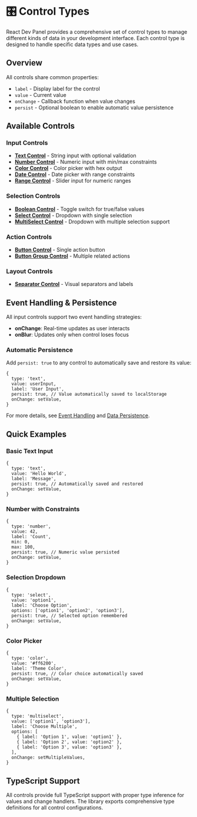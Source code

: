 # 🎛️ Control Types

React Dev Panel provides a comprehensive set of control types to manage different kinds of data in your development interface. Each control type is designed to handle specific data types and use cases.

## Overview

All controls share common properties:

-   `label` - Display label for the control
-   `value` - Current value
-   `onChange` - Callback function when value changes
-   `persist` - Optional boolean to enable automatic value persistence

## Available Controls

### Input Controls

-   [**Text Control**](./controls/TEXT_CONTROL.md) - String input with optional validation
-   [**Number Control**](./controls/NUMBER_CONTROL.md) - Numeric input with min/max constraints
-   [**Color Control**](./controls/COLOR_CONTROL.md) - Color picker with hex output
-   [**Date Control**](./controls/DATE_CONTROL.md) - Date picker with range constraints
-   [**Range Control**](./controls/RANGE_CONTROL.md) - Slider input for numeric ranges

### Selection Controls

-   [**Boolean Control**](./controls/BOOLEAN_CONTROL.md) - Toggle switch for true/false values
-   [**Select Control**](./controls/SELECT_CONTROL.md) - Dropdown with single selection
-   [**MultiSelect Control**](./controls/MULTISELECT_CONTROL.md) - Dropdown with multiple selection support

### Action Controls

-   [**Button Control**](./controls/BUTTON_CONTROL.md) - Single action button
-   [**Button Group Control**](./controls/BUTTON_GROUP_CONTROL.md) - Multiple related actions

### Layout Controls

-   [**Separator Control**](./controls/SEPARATOR_CONTROL.md) - Visual separators and labels

## Event Handling & Persistence

All input controls support two event handling strategies:

-   **onChange**: Real-time updates as user interacts
-   **onBlur**: Updates only when control loses focus

### Automatic Persistence

Add `persist: true` to any control to automatically save and restore its value:

```tsx
{
  type: 'text',
  value: userInput,
  label: 'User Input',
  persist: true, // Value automatically saved to localStorage
  onChange: setValue,
}
```

For more details, see [Event Handling](./EVENT_HANDLING.md) and [Data Persistence](./PERSISTENCE.md).

## Quick Examples

### Basic Text Input

```tsx
{
  type: 'text',
  value: 'Hello World',
  label: 'Message',
  persist: true, // Automatically saved and restored
  onChange: setValue,
}
```

### Number with Constraints

```tsx
{
  type: 'number',
  value: 42,
  label: 'Count',
  min: 0,
  max: 100,
  persist: true, // Numeric value persisted
  onChange: setValue,
}
```

### Selection Dropdown

```tsx
{
  type: 'select',
  value: 'option1',
  label: 'Choose Option',
  options: ['option1', 'option2', 'option3'],
  persist: true, // Selected option remembered
  onChange: setValue,
}
```

### Color Picker

```tsx
{
  type: 'color',
  value: '#ff6200',
  label: 'Theme Color',
  persist: true, // Color choice automatically saved
  onChange: setValue,
}
```

### Multiple Selection

```tsx
{
  type: 'multiselect',
  value: ['option1', 'option3'],
  label: 'Choose Multiple',
  options: [
    { label: 'Option 1', value: 'option1' },
    { label: 'Option 2', value: 'option2' },
    { label: 'Option 3', value: 'option3' },
  ],
  onChange: setMultipleValues,
}
```

## TypeScript Support

All controls provide full TypeScript support with proper type inference for values and change handlers. The library exports comprehensive type definitions for all control configurations.
